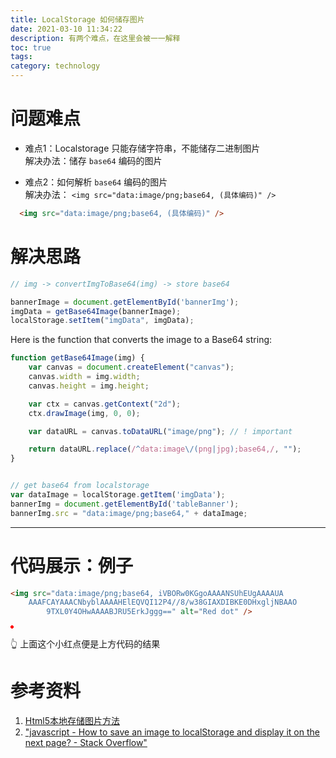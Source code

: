 ```yaml
---
title: LocalStorage 如何储存图片
date: 2021-03-10 11:34:22
description: 有两个难点，在这里会被一一解释
toc: true
tags:
category: technology
---
```


# 问题难点

- 难点1：Localstorage 只能存储字符串，不能储存二进制图片  
解决办法：储存 `base64` 编码的图片

- 难点2：如何解析 `base64` 编码的图片  
解决办法： `<img src="data:image/png;base64, (具体编码)" />`

```html
  <img src="data:image/png;base64, (具体编码)" />
```


# 解决思路
```js
// img -> convertImgToBase64(img) -> store base64

bannerImage = document.getElementById('bannerImg');
imgData = getBase64Image(bannerImage);
localStorage.setItem("imgData", imgData);
```

Here is the function that converts the image to a Base64 string:

```js
function getBase64Image(img) {
    var canvas = document.createElement("canvas");
    canvas.width = img.width;
    canvas.height = img.height;

    var ctx = canvas.getContext("2d");
    ctx.drawImage(img, 0, 0);

    var dataURL = canvas.toDataURL("image/png"); // ! important

    return dataURL.replace(/^data:image\/(png|jpg);base64,/, "");
}


// get base64 from localstorage
var dataImage = localStorage.getItem('imgData');
bannerImg = document.getElementById('tableBanner');
bannerImg.src = "data:image/png;base64," + dataImage;
```

---
# 代码展示：例子
```html
<img src="data:image/png;base64, iVBORw0KGgoAAAANSUhEUgAAAAUA
    AAAFCAYAAACNbyblAAAAHElEQVQI12P4//8/w38GIAXDIBKE0DHxgljNBAAO
        9TXL0Y4OHwAAAABJRU5ErkJggg==" alt="Red dot" />
```
<img src="data:image/png;base64, iVBORw0KGgoAAAANSUhEUgAAAAUA
    AAAFCAYAAACNbyblAAAAHElEQVQI12P4//8/w38GIAXDIBKE0DHxgljNBAAO
        9TXL0Y4OHwAAAABJRU5ErkJggg==" alt="Red dot" />

👆 上面这个小红点便是上方代码的结果


# 参考资料
1. [Html5本地存储图片方法](https://www.haorooms.com/post/html5_storageimage)
2. ["javascript - How to save an image to localStorage and display it on the next page? - Stack Overflow"](https://stackoverflow.com/questions/19183180/how-to-save-an-image-to-localstorage-and-display-it-on-the-next-page)
